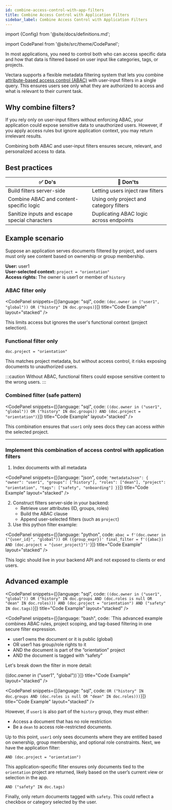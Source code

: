 ```yaml
---
id: combine-access-control-with-app-filters
title: Combine Access Control with Application Filters
sidebar_label: Combine Access Control with Application Filters
---
```


import {Config} from '@site/docs/definitions.md';

import CodePanel from '@site/src/theme/CodePanel';


In most applications, you need to control both who can access specific data 
and how that data is filtered based on user input like categories, tags, or 
projects.

Vectara supports a flexible metadata filtering system that lets you combine 
[attribute-based access control (ABAC)](/docs/learn/authentication/attribute-based-access-control) with user-input filters in a single 
query. This ensures users see only what they are authorized to access and what 
is relevant to their current task.

## Why combine filters?

If you rely only on user-input filters without enforcing ABAC, your 
application could expose sensitive data to unauthorized users. However, if you 
apply access rules but ignore application context, you may return irrelevant 
results.

Combining both ABAC and user-input filters ensures secure, relevant, and 
personalized access to data.

## Best practices

| ✅ Do's                         | 🚫 Don'ts                             |
|------------------------------------------|------------------------------------------------|
| Build filters server-side                | Letting users inject raw filters               |
| Combine ABAC and content-specific logic         | Using only project and category filters  |
| Sanitize inputs and escape special characters | Duplicating ABAC logic across endpoints    |


## Example scenario

Suppose an application serves documents filtered by project, and users must 
only see content based on ownership or group membership.

**User:** user1  
**User-selected context:** `project = "orientation"`  
**Access rights:** The owner is user1 or member of `history`

### ABAC filter only

<CodePanel snippets={[{language: "sql", code: `(doc.owner in ("user1", "global")) OR ("history" IN doc.groups)`}]} title="Code Example" layout="stacked" />

This limits access but ignores the user's functional context (project 
selection).

### Functional filter only

`doc.project = "orientation"`

This matches project metadata, but without access control, it risks exposing 
documents to unauthorized users.

:::caution
Without ABAC, functional filters could expose sensitive content to the wrong 
users.
:::

### Combined filter (safe pattern)

<CodePanel snippets={[{language: "sql", code: `((doc.owner in ("user1", "global")) OR ("history" IN doc.groups)) AND (doc.project = "orientation")`}]} title="Code Example" layout="stacked" />

This combination ensures that `user1` only sees docs they can access *within* 
the selected project.

---

### Implement this combination of access control with application filters

1. Index documents with all metadata

<CodePanel snippets={[{language: "json", code: `"metadataJson": {
  "owner": "user1",
  "groups": ["history"],
  "roles": ["dean"],
  "project": "orientation",
  "tags": ["safety", "onboarding"]
}`}]} title="Code Example" layout="stacked" />

2. Construct filters server-side in your backend:
   * Retrieve user attributes (ID, groups, roles)
   * Build the ABAC clause
   * Append user-selected filters (such as `project`)  
3. Use this python filter example:

<CodePanel snippets={[{language: "python", code: `abac = f'(doc.owner in ("{user_id}", "global")) OR ({group_expr})'
final_filter = f'({abac}) AND (doc.project = "{user_project}")'`}]} title="Code Example" layout="stacked" />

This logic should live in your backend API and not exposed to clients or 
end users.

## Advanced example

<CodePanel snippets={[{language: "sql", code: `((doc.owner in ("user1", "global")) OR ("history" IN doc.groups AND (doc.roles is null OR "dean" IN doc.roles))) AND (doc.project = "orientation") AND ("safety" IN doc.tags)`}]} title="Code Example" layout="stacked" />

<CodePanel snippets={[{language: "bash", code: `This advanced example combines ABAC rules, project scoping, and tag-based 
filtering in one secure filter expression. 

* user1 owns the document or it is public (global)
* OR user1 has group/role rights to it
* AND the document is part of the “orientation” project
* AND the document is tagged with “safety”

Let's break down the filter in more detail:

((doc.owner in ("user1", "global"))`}]} title="Code Example" layout="stacked" />

<CodePanel snippets={[{language: "sql", code: `OR ("history" IN doc.groups AND (doc.roles is null OR "dean" IN doc.roles)))`}]} title="Code Example" layout="stacked" />

However, if `user1` is also part of the `history` group, they must either:
* Access a document that has no role restriction
* Be a `dean` to access role-restricted documents.

Up to this point, `user1` only sees documents where they are entitled based on 
ownership, group membership, and optional role constraints. Next, we have the 
application filter:

`AND (doc.project = "orientation")`

This application-specific filter ensures only documents tied to the `orientation` 
project are returned, likely based on the user’s current view or selection in 
the app.

`AND ("safety" IN doc.tags)`

Finally, only return documents tagged with `safety`. This could reflect a 
checkbox or category selected by the user.


